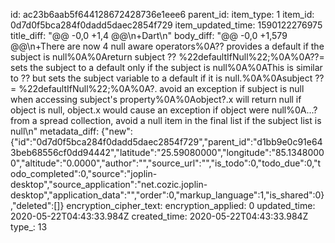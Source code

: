 id: ac23b6aab5f644128672428736e1eee6
parent_id: 
item_type: 1
item_id: 0d7d0f5bca284f0dadd5daec2854f729
item_updated_time: 1590122276975
title_diff: "@@ -0,0 +1,4 @@\n+Dart\n"
body_diff: "@@ -0,0 +1,579 @@\n+There are now 4 null aware operators%0A??     provides a default if the subject is null%0A%0Areturn subject ?? %22defaultIfNull%22;%0A%0A??=     sets the subject to a default only if the subject is null%0A%0AThis is similar to ?? but sets the subject variable to a default if it is null.%0A%0Asubject ??= %22defaultIfNull%22;%0A%0A?.     avoid an exception if subject is null when accessing subject's property%0A%0Aobject?.x will return null if object is null, object.x would cause an exception if object were null%0A...?     from a spread collection, avoid a null item in the final list if the subject list is null\n"
metadata_diff: {"new":{"id":"0d7d0f5bca284f0dadd5daec2854f729","parent_id":"d1bb9e0c91e643beb68556cf0dd94442","latitude":"25.59080000","longitude":"85.13480000","altitude":"0.0000","author":"","source_url":"","is_todo":0,"todo_due":0,"todo_completed":0,"source":"joplin-desktop","source_application":"net.cozic.joplin-desktop","application_data":"","order":0,"markup_language":1,"is_shared":0},"deleted":[]}
encryption_cipher_text: 
encryption_applied: 0
updated_time: 2020-05-22T04:43:33.984Z
created_time: 2020-05-22T04:43:33.984Z
type_: 13